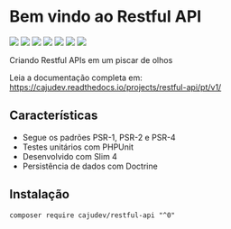 # Bem vindo ao Restful API

[![](https://img.shields.io/packagist/v/cajudev/restful-api.svg)](https://packagist.org/packages/cajudev/restful-api)
[![](https://img.shields.io/packagist/dt/cajudev/restful-api.svg)](https://packagist.org/packages/cajudev/restful-api)
[![](https://img.shields.io/github/license/cajudev/restful-api.svg)](https://raw.githubusercontent.com/cajudev/restful-api/master/LICENSE)
[![](https://img.shields.io/travis/cajudev/restful-api.svg)](https://travis-ci.org/cajudev/restful-api)
[![](https://coveralls.io/repos/github/cajudev/restful-api/badge.svg?branch=PHP7.3)](https://coveralls.io/github/cajudev/restful-api)
[![](https://img.shields.io/github/issues/cajudev/restful-api.svg)](https://github.com/cajudev/restful-api/issues)
[![](https://img.shields.io/github/contributors/cajudev/restful-api.svg)](https://github.com/cajudev/restful-api/graphs/contributors)

Criando Restful APIs em um piscar de olhos

Leia a documentação completa em: https://cajudev.readthedocs.io/projects/restful-api/pt/v1/

## Características

- Segue os padrões PSR-1, PSR-2 e PSR-4
- Testes unitários com PHPUnit
- Desenvolvido com Slim 4
- Persistência de dados com Doctrine

## Instalação

`composer require cajudev/restful-api "^0"`
